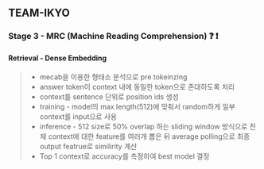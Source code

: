 ## TEAM-IKYO

### Stage 3 - MRC (Machine Reading Comprehension) :question: :exclamation:

#### Retrieval - Dense Embedding

> - mecab을 이용한 형태소 분석으로 pre tokeinzing
> - answer token이 context 내에 동일한 token으로 존대하도록 처리
> - context를 sentence 단위로 position ids 생성
> - training - model의 max length(512)에 맞춰서 random하게 일부 context를 input으로 사용
> - inference - 512 size로 50% overlap 하는 sliding window 방식으로 전체 context에 대한 feature를 여러개 뽑은 뒤 average polling으로 최종 output featrue로 similirity 계산
> - Top 1 context로 accuracy를 측정하여 best model 결정
